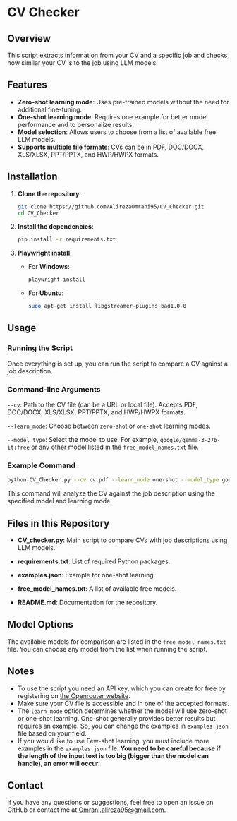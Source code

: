 # CV Checker

## Overview

This script extracts information from your CV and a specific job and checks how similar your CV is to the job using LLM models.

## Features

- **Zero-shot learning mode**: Uses pre-trained models without the need for additional fine-tuning.
- **One-shot learning mode**: Requires one example for better model performance and to personalize results.
- **Model selection**: Allows users to choose from a list of available free LLM models.
- **Supports multiple file formats**: CVs can be in PDF, DOC/DOCX, XLS/XLSX, PPT/PPTX, and HWP/HWPX formats.

## Installation
1. **Clone the repository**:
   ```bash
   git clone https://github.com/AlirezaOmrani95/CV_Checker.git
   cd CV_Checker
   ```

2. **Install the dependencies**:
   ```bash
   pip install -r requirements.txt
   ```

3. **Playwright install**:
   - For **Windows**:
     ```bash
     playwright install
     ```
   - For **Ubuntu**:
     ```bash
     sudo apt-get install libgstreamer-plugins-bad1.0-0
     ```

## Usage
### Running the Script
Once everything is set up, you can run the script to compare a CV against a job description.

### Command-line Arguments
`--cv`: Path to the CV file (can be a URL or local file). Accepts PDF, DOC/DOCX, XLS/XLSX, PPT/PPTX, and HWP/HWPX formats.

`--learn_mode`: Choose between `zero-sho`t or `one-shot` learning modes.

`--model_type`: Select the model to use. For example, `google/gemma-3-27b-it:free` or any other model listed in the `free_model_names.txt` file.

### Example Command
```bash
python CV_Checker.py --cv cv.pdf --learn_mode one-shot --model_type google/gemma-3-27b-it:free
```
This command will analyze the CV against the job description using the specified model and learning mode.

## Files in this Repository

- **CV_checker.py**: Main script to compare CVs with job descriptions using LLM models.

- **requirements.txt**: List of required Python packages.

- **examples.json**: Example for one-shot learning.

- **free_model_names.txt**: A list of available free models.

- **README.md**: Documentation for the repository.

## Model Options
The available models for comparison are listed in the `free_model_names.txt` file. You can choose any model from the list when running the script.

## Notes
- To use the script you need an API key, which you can create for free by registering on [the Openrouter website](www.openrouter.ai).
- Make sure your CV file is accessible and in one of the accepted formats.
- The `learn_mode` option determines whether the model will use zero-shot or one-shot learning. One-shot generally provides better results but requires an example. So, you can change the examples in `examples.json` file based on your field.
- If you would like to use Few-shot learning, you must include more examples in the `examples.json` file. **You need to be careful because if the length of the input text is too big (bigger than the model can handle), an error will occur.**

## Contact
If you have any questions or suggestions, feel free to open an issue on GitHub or contact me at Omrani.alireza95@gmail.com.
